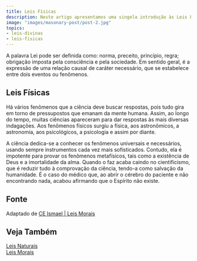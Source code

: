 ```yaml
---
title: Leis Físicas
description: Neste artigo apresentamos uma singela introdução às Leis Físicas.
image: "images/masonary-post/post-2.jpg"
topics:
- leis-divinas
- leis-fisicas
---
```


A palavra Lei pode ser definida como: norma, preceito, princípio, regra;
obrigação imposta pela consciência e pela sociedade.  Em sentido geral, é a
expressão de uma relação causal de caráter necessário, que se estabelece entre
dois eventos ou fenômenos.

## Leis Físicas
Há vários fenômenos que a ciência deve buscar respostas, pois tudo gira em torno
de pressupostos que emanam da mente humana. Assim, ao longo do tempo, muitas
ciências apareceram para dar respostas às mais diversas indagações. Aos
fenômenos físicos surgiu a física, aos astronômicos, a astronomia, aos
psicológicos, a psicologia e assim por diante.

A ciência dedica-se a conhecer os fenômenos universais e necessários, usando
sempre instrumentos cada vez mais sofisticados. Contudo, ela é impotente para
provar os fenômenos metafísicos, tais como a existência de Deus e a imortalidade
da alma. Quando o faz acaba caindo no cientificismo, que é reduzir tudo à
comprovação da ciência, tendo-a como salvação da humanidade. É o caso do médico
que, ao abrir o cérebro do paciente e não encontrando nada, acabou afirmando que
o Espírito não existe.

## Fonte
Adaptado de [CE Ismael | Leis Morais](https://ceismael.com.br/artigo/leis-morais.htm)

## Veja Também
[Leis Naturais](../leis-naturais)  
[Leis Morais](../leis-morais)  

